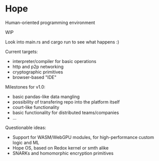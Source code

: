 # Hope
Human-oriented programming environment

WIP

Look into main.rs and cargo run to see what happens :)

Current targets:
* interpreter/compiler for basic operations
* http and p2p networking
* cryptographic primitives
* browser-based "IDE"

Milestones for v1.0:
* basic pandas-like data mangling
* possibility of transfering repo into the platform itself
* court-like functionality
* basic functionality for distributed teams/companies
* ...

Questionable ideas:
* Support for WASM/WebGPU modules, for high-performance custom logic and ML
* Hope OS, based on Redox kernel or smth alike
* SNARKs and homomorphic encryption primitives

